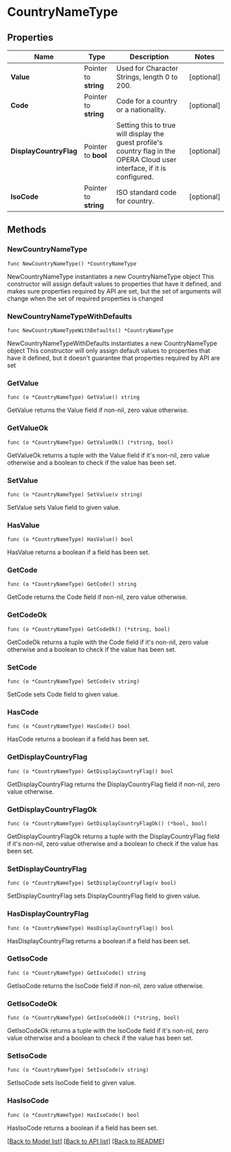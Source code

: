 # CountryNameType

## Properties

Name | Type | Description | Notes
------------ | ------------- | ------------- | -------------
**Value** | Pointer to **string** | Used for Character Strings, length 0 to 200. | [optional] 
**Code** | Pointer to **string** | Code for a country or a nationality. | [optional] 
**DisplayCountryFlag** | Pointer to **bool** | Setting this to true will display the guest profile&#39;s country flag in the OPERA Cloud user interface, if it is configured. | [optional] 
**IsoCode** | Pointer to **string** | ISO standard code for country. | [optional] 

## Methods

### NewCountryNameType

`func NewCountryNameType() *CountryNameType`

NewCountryNameType instantiates a new CountryNameType object
This constructor will assign default values to properties that have it defined,
and makes sure properties required by API are set, but the set of arguments
will change when the set of required properties is changed

### NewCountryNameTypeWithDefaults

`func NewCountryNameTypeWithDefaults() *CountryNameType`

NewCountryNameTypeWithDefaults instantiates a new CountryNameType object
This constructor will only assign default values to properties that have it defined,
but it doesn't guarantee that properties required by API are set

### GetValue

`func (o *CountryNameType) GetValue() string`

GetValue returns the Value field if non-nil, zero value otherwise.

### GetValueOk

`func (o *CountryNameType) GetValueOk() (*string, bool)`

GetValueOk returns a tuple with the Value field if it's non-nil, zero value otherwise
and a boolean to check if the value has been set.

### SetValue

`func (o *CountryNameType) SetValue(v string)`

SetValue sets Value field to given value.

### HasValue

`func (o *CountryNameType) HasValue() bool`

HasValue returns a boolean if a field has been set.

### GetCode

`func (o *CountryNameType) GetCode() string`

GetCode returns the Code field if non-nil, zero value otherwise.

### GetCodeOk

`func (o *CountryNameType) GetCodeOk() (*string, bool)`

GetCodeOk returns a tuple with the Code field if it's non-nil, zero value otherwise
and a boolean to check if the value has been set.

### SetCode

`func (o *CountryNameType) SetCode(v string)`

SetCode sets Code field to given value.

### HasCode

`func (o *CountryNameType) HasCode() bool`

HasCode returns a boolean if a field has been set.

### GetDisplayCountryFlag

`func (o *CountryNameType) GetDisplayCountryFlag() bool`

GetDisplayCountryFlag returns the DisplayCountryFlag field if non-nil, zero value otherwise.

### GetDisplayCountryFlagOk

`func (o *CountryNameType) GetDisplayCountryFlagOk() (*bool, bool)`

GetDisplayCountryFlagOk returns a tuple with the DisplayCountryFlag field if it's non-nil, zero value otherwise
and a boolean to check if the value has been set.

### SetDisplayCountryFlag

`func (o *CountryNameType) SetDisplayCountryFlag(v bool)`

SetDisplayCountryFlag sets DisplayCountryFlag field to given value.

### HasDisplayCountryFlag

`func (o *CountryNameType) HasDisplayCountryFlag() bool`

HasDisplayCountryFlag returns a boolean if a field has been set.

### GetIsoCode

`func (o *CountryNameType) GetIsoCode() string`

GetIsoCode returns the IsoCode field if non-nil, zero value otherwise.

### GetIsoCodeOk

`func (o *CountryNameType) GetIsoCodeOk() (*string, bool)`

GetIsoCodeOk returns a tuple with the IsoCode field if it's non-nil, zero value otherwise
and a boolean to check if the value has been set.

### SetIsoCode

`func (o *CountryNameType) SetIsoCode(v string)`

SetIsoCode sets IsoCode field to given value.

### HasIsoCode

`func (o *CountryNameType) HasIsoCode() bool`

HasIsoCode returns a boolean if a field has been set.


[[Back to Model list]](../README.md#documentation-for-models) [[Back to API list]](../README.md#documentation-for-api-endpoints) [[Back to README]](../README.md)


